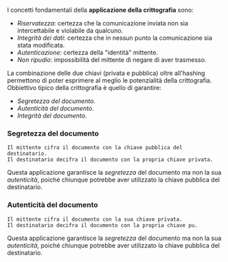 I concetti fondamentali della **applicazione della crittografia** sono:
- *Riservatezza*: certezza che la comunicazione inviata non sia intercettabile e violabile da qualcuno.
- *Integrità dei dati*: certezza che in nessun punto la comunicazione sia stata modificata.
- *Autenticazione*: certezza della "identità" mittente.
- *Non ripudio*: impossibilità del mittente di negare di aver trasmesso.

La combinazione delle due chiavi (privata e pubblica) oltre all'hashing permettono di poter esprimere al meglio le potenzialità della crittografia.
Obbiettivo tipico della crittografia è quello di garantire:
- *Segretezza del documento*.
- *Autenticità del documento*.
- *Integrità del documento*.

### Segretezza del documento
```
Il mittente cifra il documento con la chiave pubblica del destinatario.
Il destinatario decifra il documento con la propria chiave privata.
```
Questa applicazione garantisce la *segretezza* del documento ma non la sua *autenticità*, poiché chiunque potrebbe aver utilizzato la chiave pubblica del destinatario.

### Autenticità del documento
```
Il mittente cifra il documento con la sua chiave privata.
Il destinatario decifra il documento con la propria chiave pu.
```
Questa applicazione garantisce la *segretezza* del documento ma non la sua *autenticità*, poiché chiunque potrebbe aver utilizzato la chiave pubblica del destinatario.